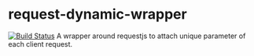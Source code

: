# request-dynamic-wrapper
[![Build Status](https://travis-ci.org/chinclubi/RestService.svg?branch=master)](https://travis-ci.org/chinclubi/RestService)
A wrapper around requestjs to attach unique parameter of each client request.

